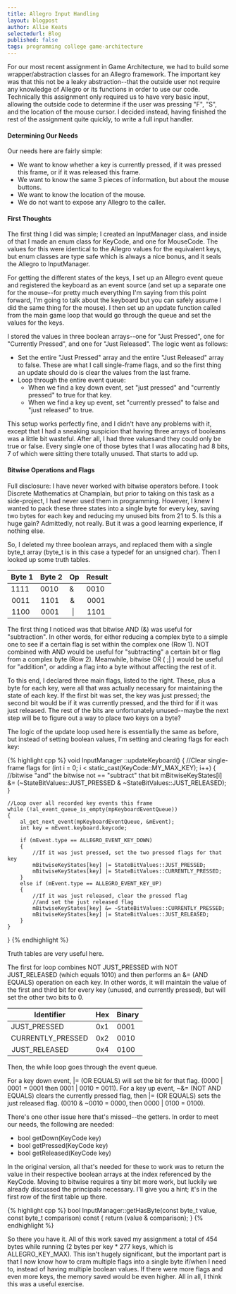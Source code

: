 ```yaml
---
title: Allegro Input Handling
layout: blogpost
author: Allie Keats
selectedurl: Blog
published: false
tags: programming college game-architecture
---
```


For our most recent assignment in Game Architecture, we had to build some wrapper/abstraction classes for an Allegro framework. The important key was that this not be a leaky abstraction--that the outside user not require any knowledge of Allegro or its functions in order to use our code. Technically this assignment only required us to have very basic input, allowing the outside code to determine if the user was pressing "F", "S", and the location of the mouse cursor. I decided instead, having finished the rest of the assignment quite quickly, to write a full input handler.

<!--more-->

#### Determining Our Needs

Our needs here are fairly simple:

* We want to know whether a key is currently pressed, if it was pressed this frame, or if it was released this frame.
* We want to know the same 3 pieces of information, but about the mouse buttons.
* We want to know the location of the mouse.
* We do not want to expose any Allegro to the caller.

#### First Thoughts

The first thing I did was simple; I created an InputManager class, and inside of that I made an enum class for KeyCode, and one for MouseCode. The values for this were identical to the Allegro values for the equivalent keys, but enum classes are type safe which is always a nice bonus, and it seals the Allegro to InputManager.

For getting the different states of the keys, I set up an Allegro event queue and registered the keyboard as an event source (and set up a separate one for the mouse--for pretty much everything I'm saying from this point forward,  I'm going to talk about the keyboard but you can safely assume I did the same thing for the mouse). I then set up an update function called from the main game loop that would go through the queue and set the values for the keys.

I stored the values in three boolean arrays--one for "Just Pressed", one for "Currently Pressed", and one for "Just Released". The logic went as follows:

* Set the entire "Just Pressed" array and the entire "Just Released" array to false. These are what I call single-frame flags, and so the first thing an update should do is clear the values from the last frame.
* Loop through the entire event queue:
  * When we find a key down event, set "just pressed" and "currently pressed" to true for that key.
  * When we find a key up event, set "currently pressed" to false and "just released" to true.

This setup works perfectly fine, and I didn't have any problems with it, except that I had a sneaking suspicion that having three arrays of booleans was a little bit wasteful. After all, I had three valuesand they could only be true or false. Every single one of those bytes that I was allocating had 8 bits, 7 of which were sitting there totally unused. That starts to add up.

#### Bitwise Operations and Flags

Full disclosure: I have never worked with bitwise operators before. I took Discrete Mathematics at Champlain, but prior to taking on this task as a side-project, I had never used them in programming. However, I knew I wanted to pack these three states into a single byte for every key, saving two bytes for each key and reducing my unused bits from 21 to 5. Is this a huge gain? Admittedly, not really. But it was a good learning experience, if nothing else.

So, I deleted my three boolean arrays, and replaced them with a single byte_t array (byte_t is in this case a typedef for an unsigned char). Then I looked up some truth tables.

| Byte 1 | Byte 2 | Op | Result |
|---|---|---|---|
| 1111 | 0010 | & | 0010 |
| 0011 | 1101 | & | 0001 |
| 1100 | 0001 | &nbsp;&#124; | 1101 |

The first thing I noticed was that bitwise AND (&) was useful for "subtraction". In other words, for either reducing a complex byte to a simple one to see if a certain flag is set within the complex one (Row 1). NOT combined with AND would be useful for "subtracting" a certain bit or flag from a complex byte (Row 2). Meanwhile, bitwise OR ( ;&#124; ) would be useful for "addition", or adding a flag into a byte without affecting the rest of it.

To this end, I declared three main flags, listed to the right. These, plus a byte for each key, were all that was actually necessary for maintaining the state of each key. If the first bit was set, the key was just pressed; the second bit would be if it was currently pressed, and the third for if it was just released. The rest of the bits are unfortunately unused--maybe the next step will be to figure out a way to place two keys on a byte?

The logic of the update loop used here is essentially the same as before, but instead of setting boolean values, I'm 
setting and clearing flags for each key:

{% highlight cpp %}
void InputManager ::updateKeyboard()
{
    //Clear single-frame flags
    for (int i = 0; i < static_cast<int>(KeyCode::MY_MAX_KEY); i++)
    {
        //bitwise "and" the bitwise not == "subtract" that bit
        mBitwiseKeyStates[i] &= (~StateBitValues::JUST_PRESSED & ~StateBitValues::JUST_RELEASED);
    }

    //Loop over all recorded key events this frame
    while (!al_event_queue_is_empty(mpKeyboardEventQueue))
    {
        al_get_next_event(mpKeyboardEventQueue, &mEvent);
        int key = mEvent.keyboard.keycode;

        if (mEvent.type == ALLEGRO_EVENT_KEY_DOWN)
        {
            //If it was just pressed, set the two pressed flags for that key
            mBitwiseKeyStates[key] |= StateBitValues::JUST_PRESSED;
            mBitwiseKeyStates[key] |= StateBitValues::CURRENTLY_PRESSED;
        }
        else if (mEvent.type == ALLEGRO_EVENT_KEY_UP)
        {
            //If it was just released, clear the pressed flag
            //and set the just released flag
            mBitwiseKeyStates[key] &= ~StateBitValues::CURRENTLY_PRESSED;
            mBitwiseKeyStates[key] |= StateBitValues::JUST_RELEASED;
        }
    }
}
{% endhighlight %}

Truth tables are very useful here.

The first for loop combines NOT JUST_PRESSED with NOT JUST_RELEASED (which equals 1010) and then performs an &= (AND EQUALS) operation on each key. In other words, it will maintain the value of the first and third bit for every key (unused, and currently pressed), but will set the other two bits to 0.

| Identifier | Hex | Binary |
|---|---|---|
| JUST_PRESSED | 0x1 | 0001 |
| CURRENTLY_PRESSED | 0x2 | 0010 |
| JUST_RELEASED | 0x4 | 0100 |


Then, the while loop goes through the event queue.

For a key down event, &#124;= (OR EQUALS) will set the bit for that flag. (0000 &#124; 0001 = 0001 then 0001 &#124; 0010 = 0011).
For a key up event, ~&= (NOT AND EQUALS) clears the currently pressed flag, then &#124;= (OR EQUALS) sets the just released flag. (0010 & ~0010 = 0000, then 0000 &#124; 0100 = 0100).

There's one other issue here that's missed--the getters. In order to meet our needs, the following are needed:

* bool getDown(KeyCode key)
* bool getPressed(KeyCode key)
* bool getReleased(KeyCode key)

In the original version, all that's needed for these to work was to return the value in their respective boolean arrays at the index referenced by the KeyCode. Moving to bitwise requires a tiny bit more work, but luckily we already discussed the principals necessary. I'll give you a hint; it's in the first row of the first table up there.

{% highlight cpp %}
bool InputManager::getHasByte(const byte_t value, const byte_t comparison) const
{
    return (value & comparison);
}
{% endhighlight %}

So there you have it. All of this work saved my assignment a total of 454 bytes while running (2 bytes per key * 277 keys, which is ALLEGRO_KEY_MAX). This isn't hugely significant, but the important part is that I now know how to cram multiple flags into a single byte if/when I need to, instead of having multiple boolean values. If there were more flags and even more keys, the memory saved would be even higher. All in all, I think this was a useful exercise.

